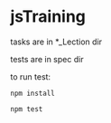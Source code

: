 # jsTraining

tasks are in *_Lection dir

tests are in spec dir

to run test:
```
npm install
```
```
npm test
```
